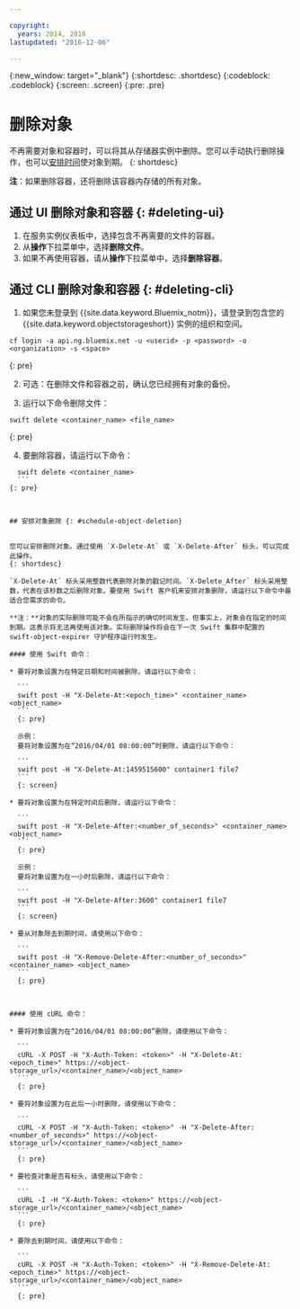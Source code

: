 ```yaml
---

copyright:
  years: 2014, 2016
lastupdated: "2016-12-06"

---
```

{:new_window: target="_blank"}
{:shortdesc: .shortdesc}
{:codeblock: .codeblock}
{:screen: .screen}
{:pre: .pre}


# 删除对象

不再需要对象和容器时，可以将其从存储器实例中删除。您可以手动执行删除操作，也可以[安排时间](/docs/services/ObjectStorage/os_deletion.html#schedule-object-deletion)使对象到期。
{: shortdesc}

**注**：如果删除容器，还将删除该容器内存储的所有对象。


## 通过 UI 删除对象和容器 {: #deleting-ui}

1. 在服务实例仪表板中，选择包含不再需要的文件的容器。
2. 从**操作**下拉菜单中，选择**删除文件**。
3. 如果不再使用容器，请从**操作**下拉菜单中，选择**删除容器**。



## 通过 CLI 删除对象和容器 {: #deleting-cli}

1.  如果您未登录到 {{site.data.keyword.Bluemix_notm}}，请登录到包含您的 {{site.data.keyword.objectstorageshort}} 实例的组织和空间。
  ```
  cf login -a api.ng.bluemix.net -u <userid> -p <password> -o <organization> -s <space>
  ```
  {: pre}

2. 可选：在删除文件和容器之前，确认您已经拥有对象的备份。

3. 运行以下命令删除文件：
  ```
swift delete <container_name> <file_name>
```
  {: pre}

4. 要删除容器，请运行以下命令：
  ```
    swift delete <container_name>
    ```
  {: pre}



## 安排对象删除 {: #schedule-object-deletion}


您可以安排删除对象。通过使用 `X-Delete-At` 或 `X-Delete-After` 标头，可以完成此操作。
{: shortdesc}

`X-Delete-At` 标头采用整数代表删除对象的戳记时间。`X-Delete_After` 标头采用整数，代表在该秒数之后删除对象。要使用 Swift 客户机来安排对象删除，请运行以下命令中最适合您需求的命令。

**注：**对象的实际删除可能不会在所指示的确切时间发生。但事实上，对象会在指定的时间到期。这表示将无法再使用该对象。实际删除操作将会在下一次 Swift 集群中配置的 swift-object-expirer 守护程序运行时发生。

#### 使用 Swift 命令：

* 要将对象设置为在特定日期和时间被删除，请运行以下命令：

    ```
    swift post -H "X-Delete-At:<epoch_time>" <container_name> <object_name>
    ```
    {: pre}

    示例：
    要将对象设置为在“2016/04/01 08:00:00”时删除，请运行以下命令：

    ```
    swift post -H "X-Delete-At:1459515600" container1 file7
    ```
    {: screen}

* 要将对象设置为在特定时间后删除，请运行以下命令：

    ```
    swift post -H "X-Delete-After:<number_of_seconds>" <container_name> <object_name>
    ```
    {: pre}

    示例：
    要将对象设置为在一小时后删除，请运行以下命令：

    ```
    swift post -H "X-Delete-After:3600" container1 file7
    ```
    {: screen}

* 要从对象除去到期时间，请使用以下命令：

    ```
    swift post -H "X-Remove-Delete-After:<number_of_seconds>" <container_name> <object_name>
    ```
    {: pre}



#### 使用 cURL 命令：

* 要将对象设置为在“2016/04/01 08:00:00”删除，请使用以下命令：

    ```
    cURL -X POST -H "X-Auth-Token: <token>" -H "X-Delete-At:<epoch_time>" https://<object-storage_url>/<container_name>/<object_name>
    ```
    {: pre}

* 要将对象设置为在此后一小时删除，请使用以下命令：

    ```
    cURL -X POST -H "X-Auth-Token: <token>" -H "X-Delete-After:<number_of_seconds>" https://<object-storage_url>/<container_name>/<object_name>
    ```
    {: pre}

* 要检查对象是否有标头，请使用以下命令：

    ```
    cURL -I -H "X-Auth-Token: <token>" https://<object-storage_url>/<container_name>/<object_name>
    ```
    {: pre}

* 要除去到期时间，请使用以下命令：

    ```
    cURL -X POST -H "X-Auth-Token: <token>" -H "X-Remove-Delete-At:<epoch_time>" https://<object-storage_url>/<container_name>/<object_name>
    ```
    {: pre}

